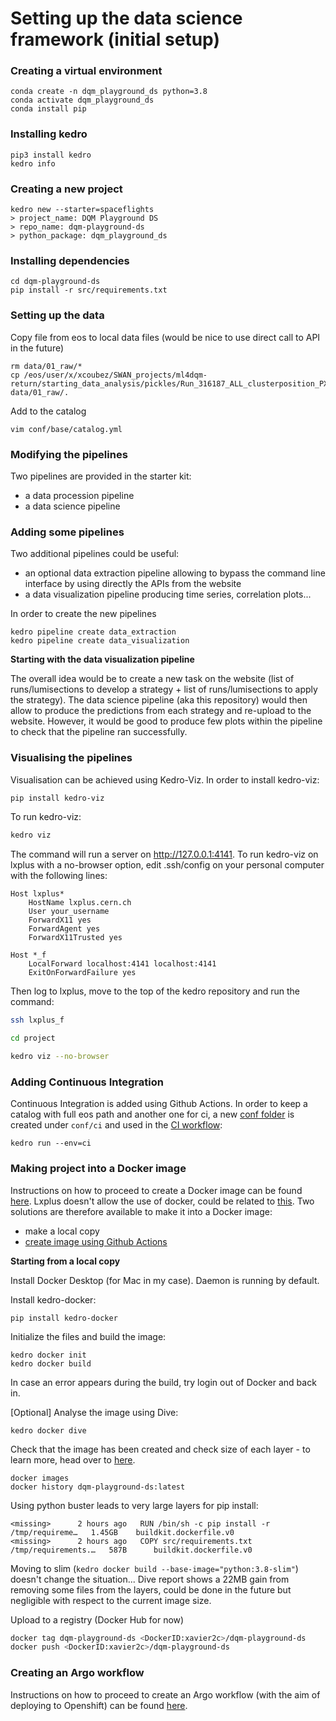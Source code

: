 # Setting up the data science framework (initial setup)

### Creating a virtual environment

```
conda create -n dqm_playground_ds python=3.8
conda activate dqm_playground_ds
conda install pip
```

### Installing kedro

```
pip3 install kedro
kedro info
```

### Creating a new project

```
kedro new --starter=spaceflights
> project_name: DQM Playground DS
> repo_name: dqm-playground-ds
> python_package: dqm_playground_ds
```

### Installing dependencies

```
cd dqm-playground-ds
pip install -r src/requirements.txt
```

### Setting up the data

Copy file from eos to local data files (would be nice to use direct call to API in the future)

```
rm data/01_raw/*
cp /eos/user/x/xcoubez/SWAN_projects/ml4dqm-return/starting_data_analysis/pickles/Run_316187_ALL_clusterposition_PXLayer_* data/01_raw/.
```

Add to the catalog
```
vim conf/base/catalog.yml
```

### Modifying the pipelines

Two pipelines are provided in the starter kit:
- a data procession pipeline
- a data science pipeline

### Adding some pipelines

Two additional pipelines could be useful:
- an optional data extraction pipeline allowing to bypass the command line interface by using directly the APIs from the website
- a data visualization pipeline producing time series, correlation plots...

In order to create the new pipelines
```
kedro pipeline create data_extraction
kedro pipeline create data_visualization
```

__Starting with the data visualization pipeline__

The overall idea would be to create a new task on the website (list of runs/lumisections to develop a strategy + list of runs/lumisections to apply the strategy). The data science pipeline (aka this repository) would then allow to produce the predictions from each strategy and re-upload to the website. However, it would be good to produce few plots within the pipeline to check that the pipeline ran successfully.

### Visualising the pipelines

Visualisation can be achieved using Kedro-Viz. In order to install kedro-viz:
```bash
pip install kedro-viz
```

To run kedro-viz:
```bash
kedro viz
```

The command will run a server on http://127.0.0.1:4141. To run kedro-viz on lxplus with a no-browser option, edit .ssh/config on your personal computer with the following lines:
```
Host lxplus*
    HostName lxplus.cern.ch
    User your_username
    ForwardX11 yes
    ForwardAgent yes
    ForwardX11Trusted yes

Host *_f
    LocalForward localhost:4141 localhost:4141
    ExitOnForwardFailure yes
```

Then log to lxplus, move to the top of the kedro repository and run the command:
```bash
ssh lxplus_f

cd project

kedro viz --no-browser
```

### Adding Continuous Integration

Continuous Integration is added using Github Actions. In order to keep a catalog with full eos path and another one for ci, a new [conf folder](https://kedro.readthedocs.io/en/stable/kedro_project_setup/configuration.html#additional-configuration-environments) is created under ```conf/ci``` and used in the [CI workflow](https://github.com/XavierAtCERN/dqm-playground-ds/actions/workflows/kedro.yml):
```
kedro run --env=ci
```

### Making project into a Docker image

Instructions on how to proceed to create a Docker image can be found [here](https://github.com/kedro-org/kedro-plugins/tree/main/kedro-docker). Lxplus doesn't allow the use of docker, could be related to [this](https://www.reddit.com/r/docker/comments/7y2yp2/why_is_singularity_used_as_opposed_to_docker_in/). Two solutions are therefore available to make it into a Docker image:
- make a local copy
- [create image using Github Actions](https://event-driven.io/en/how_to_buid_and_push_docker_image_with_github_actions/)

__Starting from a local copy__

Install Docker Desktop (for Mac in my case). Daemon is running by default.

Install kedro-docker:
```
pip install kedro-docker
```

Initialize the files and build the image:
```
kedro docker init
kedro docker build
```

In case an error appears during the build, try login out of Docker and back in.

[Optional] Analyse the image using Dive:
```
kedro docker dive
```

Check that the image has been created and check size of each layer - to learn more, head over to [here](https://www.thorsten-hans.com/determine-the-size-of-docker-image-layers/).
```
docker images
docker history dqm-playground-ds:latest
```

Using python buster leads to very large layers for pip install:
```
<missing>      2 hours ago   RUN /bin/sh -c pip install -r /tmp/requireme…   1.45GB    buildkit.dockerfile.v0
<missing>      2 hours ago   COPY src/requirements.txt /tmp/requirements.…   587B      buildkit.dockerfile.v0
```
Moving to slim (```kedro docker build --base-image="python:3.8-slim"```) doesn't change the situation... Dive report shows a 22MB gain from removing some files from the layers, could be done in the future but negligible with respect to the current image size.

Upload to a registry (Docker Hub for now)
```bash
docker tag dqm-playground-ds <DockerID:xavier2c>/dqm-playground-ds
docker push <DockerID:xavier2c>/dqm-playground-ds
```

### Creating an Argo workflow

Instructions on how to proceed to create an Argo workflow (with the aim of deploying to Openshift) can be found [here](https://kedro.readthedocs.io/en/stable/deployment/argo.html).


